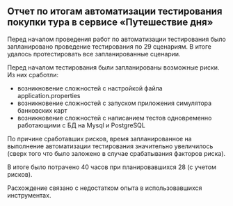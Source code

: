 ## Отчет по итогам автоматизации тестирования покупки тура в сервисе «Путешествие дня»

Перед началом проведения работ по автоматизации тестирования было запланировано проведение тестирования по 29 сценариям. В итоге удалось протестировать все запланированные сценарии.

Перед началом тестирования были запланированы возможные риски. Из них сработли:

- возникновение сложностей с настройкой файла application.properties
- возникновение сложностей с запуском приложения симулятора банковских карт
- возникновение сложностей с написанием тестов одновременно работающими с БД на Mysql и PostgreSQL 

По причине сработавших рисков, время запланированное на выполнение автоматизации тестирования значительно увеличилось (сверх того что было заложено в случае срабатывания факторов риска).

В итоге было потрачено 40 часов при планировавшихся 28 (с учетом рисков).

Расхождение связано с недостатком опыта в использовавшихся инструментах.


